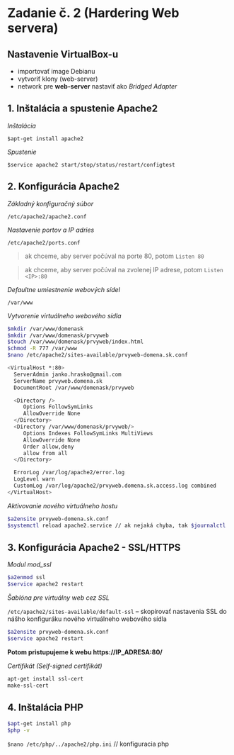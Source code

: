 #  Zadanie č. 2 (Hardering Web servera) 

## Nastavenie VirtualBox-u
-	importovať image Debianu
-	vytvoriť klony (web-server)
-	network pre **web-server** nastaviť ako *Bridged Adapter* 

## 1. Inštalácia a spustenie Apache2

*Inštalácia*

`$apt-get install apache2`

*Spustenie*

`$service apache2 start/stop/status/restart/configtest`

## 2. Konfigurácia Apache2

*Základný konfiguračný súbor*

`/etc/apache2/apache2.conf`

*Nastavenie portov a IP adries*

`/etc/apache2/ports.conf`
> ak chceme, aby server počúval na porte 80, potom `Listen 80`

> ak chceme, aby server počúval na zvolenej IP adrese, potom `Listen <IP>:80` 


*Defaultne umiestnenie webových sídel*

`/var/www`

*Vytvorenie virtuálneho webového sídla*

```bash
$mkdir /var/www/domenask
$mkdir /var/www/domenask/prvyweb
$touch /var/www/domenask/prvyweb/index.html
$chmod -R 777 /var/www
$nano /etc/apache2/sites-available/prvyweb-domena.sk.conf
```

```bash
<VirtualHost *:80>        
  ServerAdmin janko.hrasko@gmail.com
  ServerName prvyweb.domena.sk
  DocumentRoot /var/www/domenask/prvyweb

  <Directory />
     Options FollowSymLinks
     AllowOverride None
  </Directory>
  <Directory /var/www/domenask/prvyweb/>
     Options Indexes FollowSymLinks MultiViews
     AllowOverride None
     Order allow,deny
     allow from all
  </Directory> 

  ErrorLog /var/log/apache2/error.log 
  LogLevel warn
  CustomLog /var/log/apache2/prvyweb.domena.sk.access.log combined
</VirtualHost>
```

*Aktivovanie nového virtuálneho hostu*

```bash
$a2ensite prvyweb-domena.sk.conf
$systemctl reload apache2.service // ak nejaká chyba, tak $journalctl | tail
```

## 3. Konfigurácia Apache2 - SSL/HTTPS

*Modul mod_ssl*

```bash
$a2enmod ssl
$service apache2 restart
```

*Šablóna pre virtuálny web cez SSL*

`/etc/apache2/sites-available/default-ssl` – skopírovať nastavenia SSL do nášho konfiguráku nového virtuálneho webového sídla

```bash
$a2ensite prvyweb-domena.sk.conf
$service apache2 restart
```

**Potom pristupujeme k webu https://IP_ADRESA:80/**

*Certifikát (Self-signed certifikát)*

```bash
apt-get install ssl-cert
make-ssl-cert
```

## 4. Inštalácia PHP

```bash
$apt-get install php 
$php -v
```

`$nano /etc/php/../apache2/php.ini` // konfiguracia php

